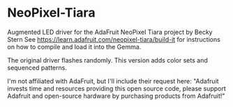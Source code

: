# NeoPixel-Tiara
Augmented LED driver for the AdaFruit NeoPixel Tiara project by Becky Stern
See https://learn.adafruit.com/neopixel-tiara/build-it for instructions on how to compile and load it into the Gemma.

The original driver flashes randomly. This version adds color sets and sequenced patterns.

I'm not affiliated with AdaFruit, but I'll include their request here: "Adafruit invests time and resources providing this open source code, please support Adafruit and open-source hardware by purchasing products from Adafruit!"
